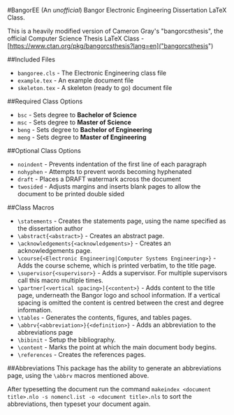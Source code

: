 #BangorEE
(An *unofficial*) Bangor Electronic Engineering Dissertation LaTeX Class.

This is a heavily modified version of Cameron Gray's "bangorcsthesis", the official Computer Science Thesis LaTeX Class - [https://www.ctan.org/pkg/bangorcsthesis?lang=en]("bangorcsthesis")

##Included Files
* ``bangoree.cls`` - The Electronic Engineering class file
* ``example.tex`` - An example document file
* ``skeleton.tex`` - A skeleton (ready to go) document file

##Required Class Options
* ``bsc`` - Sets degree to **Bachelor of Science**
* ``msc`` - Sets degree to **Master of Science**
* ``beng`` - Sets degree to **Bachelor of Engineering**
* ``meng`` - Sets degree to **Master of Engineering**

##Optional Class Options
* ``noindent`` - Prevents indentation of the first line of each paragraph
* ``nohyphen`` - Attempts to prevent words becoming hyphenated
* ``draft`` - Places a DRAFT watermark across the document
* ``twosided`` - Adjusts margins and inserts blank pages to allow the document to be printed double sided

##Class Macros
* ``\statements`` - Creates the statements page, using the name specified as the dissertation author
* ``\abstract{<abstract>}`` - Creates an abstract page.
* ``\acknowledgements{<acknowledgements>}`` - Creates an acknowledgements page.
* ``\course{<Electronic Engineering|Computer Systems Engineering>}`` - Adds the course scheme, which is printed verbatim, to the title page.
* ``\supervisor{<supervisor>}`` - Adds a supervisor. For multiple supervisors call this macro multiple times.
* ``\partner[<vertical spacing>]{<content>}`` - Adds content to the title page, underneath the Bangor logo and school information. If a vertical spacing is omitted the content is centred between the crest and degree information.
* ``\tables`` - Generates the contents, figures, and tables pages.
* ``\abbrv{<abbreviation>}{<definition>}`` - Adds an abbreviation to the abbreviations page
* ``\bibinit`` - Setup the bibliography.
* ``\content`` - Marks the point at which the main document body begins.
* ``\references`` - Creates the references pages.

##Abbreviations
This package has the ability to generate an abbreviations page, using the ``\abbrv`` macros mentioned above.

After typesetting the document run the command ``makeindex <document title>.nlo -s nomencl.ist -o <document title>.nls`` to sort the abbreviations, then typeset your document again.

